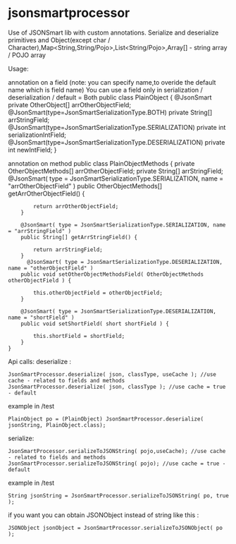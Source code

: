 jsonsmartprocessor
==================

Use of JSONSmart lib with custom annotations. Serialize and deserialize primitives and Object(except char / Character),Map&lt;String,String/Pojo>,List&lt;String/Pojo>,Array[] - string array / POJO array

Usage:

annotation on a field (note: you can specify name,to overide the default name which is field name)
You can use a field only in serialization / deserialization / default = Both
	public class PlainObject { 
	    @JsonSmart
	    private OtherObject[] arrOtherObjectField;
	    @JsonSmart(type=JsonSmartSerializationType.BOTH)
	    private String[] arrStringField;
	    @JsonSmart(type=JsonSmartSerializationType.SERIALIZATION)
	    private int serializationIntField;
	    @JsonSmart(type=JsonSmartSerializationType.DESERIALIZATION)
	    private int newIntField;
	}

annotation on method
	public class PlainObjectMethods {
	    private OtherObjectMethods[] arrOtherObjectField;
	    private String[] arrStringField;
	     @JsonSmart( type = JsonSmartSerializationType.SERIALIZATION, name = "arrOtherObjectField" )
	    public OtherObjectMethods[] getArrOtherObjectField() {
	    
	        return arrOtherObjectField;
	    }
	    
	    @JsonSmart( type = JsonSmartSerializationType.SERIALIZATION, name = "arrStringField" )
	    public String[] getArrStringField() {
	    
	        return arrStringField;
	    }
	      @JsonSmart( type = JsonSmartSerializationType.DESERIALIZATION, name = "otherObjectField" )
	    public void setOtherObjectMethodsField( OtherObjectMethods otherObjectField ) {
	    
	        this.otherObjectField = otherObjectField;
	    }
	    
	    @JsonSmart( type = JsonSmartSerializationType.DESERIALIZATION, name = "shortField" )
	    public void setShortField( short shortField ) {
	    
	        this.shortField = shortField;
	    }
	}


Api calls:
deserialize : 

	JsonSmartProcessor.deserialize( json, classType, useCache ); //use cache - related to fields and methods
	JsonSmartProcessor.deserialize( json, classType ); //use cache = true - default

example in /test
  
	PlainObject po = (PlainObject) JsonSmartProcessor.deserialize( jsonString, PlainObject.class);
  
serialize:

	JsonSmartProcessor.serializeToJSONString( pojo,useCache); //use cache - related to fields and methods
	JsonSmartProcessor.serializeToJSONString( pojo); //use cache = true - default

example in /test

	String jsonString = JsonSmartProcessor.serializeToJSONString( po, true );
  
if you want you can obtain JSONObject instead of string like this :

	JSONObject jsonObject = JsonSmartProcessor.serializeToJSONObject( po );  